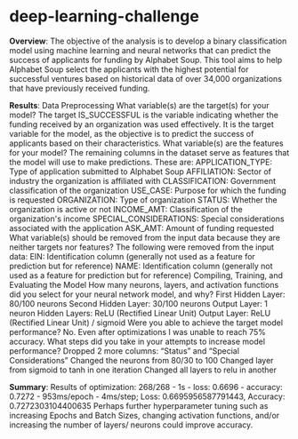 # deep-learning-challenge

**Overview**: 
The objective of the analysis is to develop a binary classification model using machine learning and neural networks that can predict the success of applicants for funding by Alphabet Soup. This tool aims to help Alphabet Soup select the applicants with the highest potential for successful ventures based on historical data of over 34,000 organizations that have previously received funding.

**Results**:
Data Preprocessing
What variable(s) are the target(s) for your model?
The target IS_SUCCESSFUL is the variable indicating whether the funding received by an organization was used effectively. It is the target variable for the model, as the objective is to predict the success of applicants based on their characteristics.
What variable(s) are the features for your model?
The remaining columns in the dataset serve as features that the model will use to make predictions. These are:
APPLICATION_TYPE: Type of application submitted to Alphabet Soup
AFFILIATION: Sector of industry the organization is affiliated with
CLASSIFICATION: Government classification of the organization
USE_CASE: Purpose for which the funding is requested
ORGANIZATION: Type of organization
STATUS: Whether the organization is active or not
INCOME_AMT: Classification of the organization's income
SPECIAL_CONSIDERATIONS: Special considerations associated with the application
ASK_AMT: Amount of funding requested
What variable(s) should be removed from the input data because they are neither targets nor features?
The following were removed from the input data:
EIN: Identification column (generally not used as a feature for prediction but for reference)
NAME: Identification column (generally not used as a feature for prediction but for reference)
Compiling, Training, and Evaluating the Model
How many neurons, layers, and activation functions did you select for your neural network model, and why?
First Hidden Layer: 80/100 neurons
Second Hidden Layer: 30/100 neurons
Output Layer: 1 neuron
Hidden Layers: ReLU (Rectified Linear Unit)
Output Layer: ReLU (Rectified Linear Unit) / sigmoid
Were you able to achieve the target model performance?
No. Even after optimizations I was unable to reach 75% accuracy. 
What steps did you take in your attempts to increase model performance?
Dropped 2 more columns: “Status” and “Special Considerations”
Changed the neurons from 80/30 to 100 
Changed layer from sigmoid to tanh in one iteration
Changed all layers to relu in another

**Summary**: 
Results of optimization: 268/268 - 1s - loss: 0.6696 - accuracy: 0.7272 - 953ms/epoch - 4ms/step; Loss: 0.6695956587791443, Accuracy: 0.7272303104400635
Perhaps further hyperparameter tuning such as increasing Epochs and Batch Sizes, changing activation functions, and/or increasing the number of layers/ neurons could improve accuracy. 


